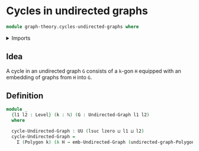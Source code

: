 # Cycles in undirected graphs

```agda
module graph-theory.cycles-undirected-graphs where
```

<details><summary>Imports</summary>
```agda
open import graph-theory.embeddings-undirected-graphs
open import graph-theory.polygons
open import graph-theory.undirected-graphs
open import foundation.dependent-pair-types
open import foundation.universe-levels
open import elementary-number-theory.natural-numbers
```
</details>

## Idea

A cycle in an undirected graph `G` consists of a `k`-gon `H` equipped with an embedding of graphs from `H` into `G`.

## Definition

```agda
module _
  {l1 l2 : Level} (k : ℕ) (G : Undirected-Graph l1 l2)
  where

  cycle-Undirected-Graph : UU (lsuc lzero ⊔ l1 ⊔ l2)
  cycle-Undirected-Graph =
    Σ (Polygon k) (λ H → emb-Undirected-Graph (undirected-graph-Polygon k H) G)
```

